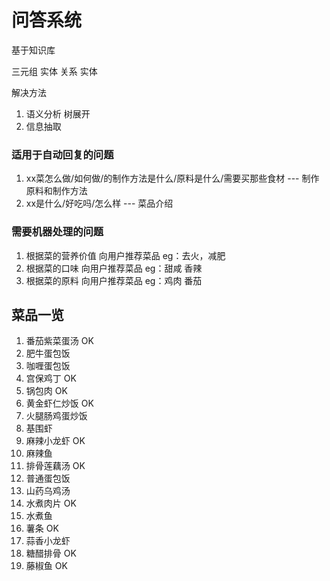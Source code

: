 # 问答系统

基于知识库

三元组 实体 关系 实体

解决方法

1. 语义分析 树展开
2. 信息抽取



### 适用于自动回复的问题

1. xx菜怎么做/如何做/的制作方法是什么/原料是什么/需要买那些食材   --- 制作原料和制作方法
2. xx是什么/好吃吗/怎么样          --- 菜品介绍

### 需要机器处理的问题

1. 根据菜的营养价值 向用户推荐菜品 eg：去火，减肥 
2. 根据菜的口味 向用户推荐菜品 eg：甜咸 香辣
3. 根据菜的原料 向用户推荐菜品 eg：鸡肉 番茄



## 菜品一览

1. 番茄紫菜蛋汤 OK
2. 肥牛蛋包饭
3. 咖喱蛋包饭
4. 宫保鸡丁 OK
5. 锅包肉 OK
6. 黄金虾仁炒饭 OK
7. 火腿肠鸡蛋炒饭
8. 基围虾
9. 麻辣小龙虾 OK
10. 麻辣鱼
11. 排骨莲藕汤 OK
12. 普通蛋包饭
13. 山药乌鸡汤
14. 水煮肉片 OK
15. 水煮鱼
16. 薯条 OK
17. 蒜香小龙虾
18. 糖醋排骨 OK
19. 藤椒鱼 OK

